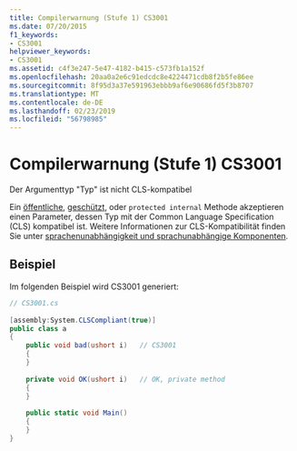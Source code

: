 ```yaml
---
title: Compilerwarnung (Stufe 1) CS3001
ms.date: 07/20/2015
f1_keywords:
- CS3001
helpviewer_keywords:
- CS3001
ms.assetid: c4f3e247-5e47-4182-b415-c573fb1a152f
ms.openlocfilehash: 20aa0a2e6c91edcdc8e4224471cdb8f2b5fe86ee
ms.sourcegitcommit: 8f95d3a37e591963ebbb9af6e90686fd5f3b8707
ms.translationtype: MT
ms.contentlocale: de-DE
ms.lasthandoff: 02/23/2019
ms.locfileid: "56798985"
---
```

# <a name="compiler-warning-level-1-cs3001"></a>Compilerwarnung (Stufe 1) CS3001
Der Argumenttyp "Typ" ist nicht CLS-kompatibel  
  
 Ein [öffentliche](../../csharp/language-reference/keywords/public.md), [geschützt](../../csharp/language-reference/keywords/protected.md), oder `protected internal` Methode akzeptieren einen Parameter, dessen Typ mit der Common Language Specification (CLS) kompatibel ist. Weitere Informationen zur CLS-Kompatibilität finden Sie unter [sprachenunabhängigkeit und sprachunabhängige Komponenten](../../standard/language-independence.md).  
  
## <a name="example"></a>Beispiel  
 Im folgenden Beispiel wird CS3001 generiert:  
  
```csharp  
// CS3001.cs  
  
[assembly:System.CLSCompliant(true)]  
public class a  
{  
    public void bad(ushort i)   // CS3001  
    {  
    }  
  
    private void OK(ushort i)   // OK, private method  
    {  
    }  
  
    public static void Main()  
    {  
    }  
}  
```
